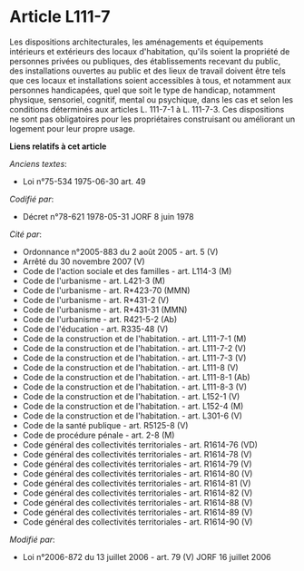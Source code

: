 # Article L111-7

Les dispositions architecturales, les aménagements et équipements intérieurs et extérieurs des locaux d'habitation, qu'ils
soient la propriété de personnes privées ou publiques, des établissements recevant du public, des installations ouvertes au
public et des lieux de travail doivent être tels que ces locaux et installations soient accessibles à tous, et notamment aux
personnes handicapées, quel que soit le type de handicap, notamment physique, sensoriel, cognitif, mental ou psychique, dans
les cas et selon les conditions déterminés aux articles L. 111-7-1 à L. 111-7-3. Ces dispositions ne sont pas obligatoires
pour les propriétaires construisant ou améliorant un logement pour leur propre usage.

**Liens relatifs à cet article**

_Anciens textes_:

  - Loi n°75-534 1975-06-30 art. 49

_Codifié par_:

  - Décret n°78-621 1978-05-31 JORF 8 juin 1978

_Cité par_:

  - Ordonnance n°2005-883 du 2 août 2005 - art. 5 (V)
  - Arrêté du 30 novembre 2007 (V)
  - Code de l'action sociale et des familles - art. L114-3 (M)
  - Code de l'urbanisme - art. L421-3 (M)
  - Code de l'urbanisme - art. R*423-70 (MMN)
  - Code de l'urbanisme - art. R*431-2 (V)
  - Code de l'urbanisme - art. R*431-31 (MMN)
  - Code de l'urbanisme - art. R421-5-2 (Ab)
  - Code de l'éducation - art. R335-48 (V)
  - Code de la construction et de l'habitation. - art. L111-7-1 (M)
  - Code de la construction et de l'habitation. - art. L111-7-2 (V)
  - Code de la construction et de l'habitation. - art. L111-7-3 (V)
  - Code de la construction et de l'habitation. - art. L111-8 (V)
  - Code de la construction et de l'habitation. - art. L111-8-1 (Ab)
  - Code de la construction et de l'habitation. - art. L111-8-3 (V)
  - Code de la construction et de l'habitation. - art. L152-1 (V)
  - Code de la construction et de l'habitation. - art. L152-4 (M)
  - Code de la construction et de l'habitation. - art. L301-6 (V)
  - Code de la santé publique - art. R5125-8 (V)
  - Code de procédure pénale - art. 2-8 (M)
  - Code général des collectivités territoriales - art. R1614-76 (VD)
  - Code général des collectivités territoriales - art. R1614-78 (V)
  - Code général des collectivités territoriales - art. R1614-79 (V)
  - Code général des collectivités territoriales - art. R1614-80 (V)
  - Code général des collectivités territoriales - art. R1614-81 (V)
  - Code général des collectivités territoriales - art. R1614-82 (V)
  - Code général des collectivités territoriales - art. R1614-88 (V)
  - Code général des collectivités territoriales - art. R1614-89 (V)
  - Code général des collectivités territoriales - art. R1614-90 (V)

_Modifié par_:

  - Loi n°2006-872 du 13 juillet 2006 - art. 79 (V) JORF 16 juillet 2006
